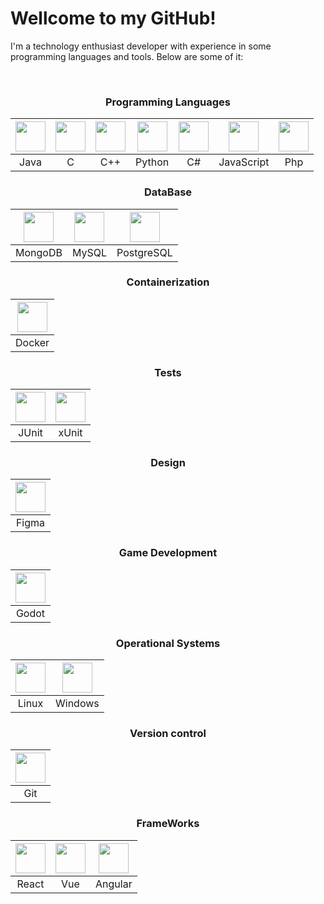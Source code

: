 <h1>Wellcome to my GitHub!</h1>
<p>I'm a technology enthusiast developer with experience in some programming languages and tools. Below are some of it:</p>
</br>

<div align="center">

### Programming Languages
| <img src="https://img.icons8.com/color/48/000000/java-coffee-cup-logo.png" width="48"> | <img src="https://img.icons8.com/color/48/000000/c-programming.png" width="48"> | <img src="https://img.icons8.com/color/48/000000/c-plus-plus-logo.png" width="48"> | <img src="https://img.icons8.com/color/48/000000/python.png" width="48"> | <img src="https://img.icons8.com/?size=100&id=45490&format=png&color=000000" width="48"> | <img src="https://img.icons8.com/?size=100&id=PXTY4q2Sq2lG&format=png&color=000000" width="48"> | <img src="https://img.icons8.com/?size=100&id=pKaVdzbCJGgA&format=png&color=000000" width="48"> |
|:---:|:---:|:---:|:---:|:---:|:---:|:---:|
| Java | C | C++ | Python | C# | JavaScript | Php |

### DataBase
| <img src="https://img.icons8.com/color/48/000000/mongodb.png" width="48"> | <img src="https://img.icons8.com/color/48/000000/mysql-logo.png" width="48"> | <img src="https://img.icons8.com/color/48/000000/postgreesql.png" width="48"> |
|:---:|:---:|:---:|
| MongoDB | MySQL | PostgreSQL |

### Containerization
| <img src="https://img.icons8.com/color/48/000000/docker.png" width="48"> |
|:---:|
| Docker |

### Tests
| <img src="https://img.icons8.com/ios-filled/50/000000/java-eclipse.png" width="48"> | <img src="https://img.icons8.com/windows/48/000000/unit-test.png" width="48"> |
|:---:|:---:|
| JUnit | xUnit |

### Design
| <img src="https://img.icons8.com/windows/32/000000/figma.png" width="48"> |
|:---:|
| Figma |

### Game Development
| <img src="https://img.icons8.com/windows/48/000000/godot-engine.png" width="48"> |
|:---:|
| Godot |

### Operational Systems
| <img src="https://img.icons8.com/color/48/000000/linux.png" width="48"> | <img src="https://img.icons8.com/color/48/000000/windows-10.png" width="48"> |
|:---:|:---:|
| Linux | Windows |

### Version control
| <img src="https://img.icons8.com/color/48/000000/git.png" width="48"> |
|:---:|
| Git |

### FrameWorks
| <img src="https://icons8.com/icon/bzf0DqjXFHIW/react" width="48"> | <img src="https://icons8.com/icon/rY6agKizO9eb/vue-js" width="48"> | <img src="https://icons8.com/icon/71257/angularjs" width="48"> |
|:---:|:---:|:---:|
| React | Vue | Angular |

</div>
